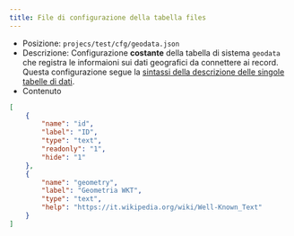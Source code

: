 ```yaml
---
title: File di configurazione della tabella files
---
```



- Posizione: `projecs/test/cfg/geodata.json`
- Descrizione: Configurazione **costante** della tabella di sistema `geodata`
che registra le informaioni sui dati geografici da connettere ai record.
Questa configurazione segue la [sintassi della descrizione delle singole tabelle di dati](/config/data-tables-syntax).
- Contenuto

```json
[
    {
        "name": "id",
        "label": "ID",
        "type": "text",
        "readonly": "1",
        "hide": "1"
    },
    {
        "name": "geometry",
        "label": "Geometria WKT",
        "type": "text",
        "help": "https://it.wikipedia.org/wiki/Well-Known_Text"
    }
]
```